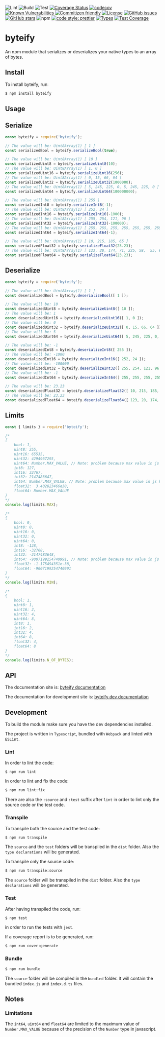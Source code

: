 ![Lint](https://github.com/euberdeveloper/byteify/workflows/Lint/badge.svg)
![Build](https://github.com/euberdeveloper/byteify/workflows/Build/badge.svg)
![Test](https://github.com/euberdeveloper/byteify/workflows/Test/badge.svg)
[![Coverage Status](https://coveralls.io/repos/github/euberdeveloper/byteify/badge.svg?branch=main)](https://coveralls.io/github/euberdeveloper/byteify?branch=main)
[![codecov](https://codecov.io/gh/euberdeveloper/byteify/branch/main/graph/badge.svg?token=4YW49XC338)](https://codecov.io/gh/euberdeveloper/byteify)
[![Known Vulnerabilities](https://snyk.io/test/github/euberdeveloper/byteify/badge.svg?targetFile=package.json)](https://snyk.io/test/github/euberdeveloper/byteify?targetFile=package.json)
[![Commitizen friendly](https://img.shields.io/badge/commitizen-friendly-brightgreen.svg)](http://commitizen.github.io/cz-cli/)
[![License](https://img.shields.io/npm/l/byteify.svg)](https://github.com/euberdeveloper/byteify/blob/master/LICENSE)
[![GitHub issues](https://img.shields.io/github/issues/euberdeveloper/byteify.svg)](https://github.com/euberdeveloper/byteify/issues)
[![GitHub stars](https://img.shields.io/github/stars/euberdeveloper/byteify.svg)](https://github.com/euberdeveloper/byteify/stargazers)
![npm](https://img.shields.io/npm/v/byteify.svg)
[![code style: prettier](https://img.shields.io/badge/code_style-prettier-ff69b4.svg)](https://github.com/prettier/prettier)
[![Types](https://img.shields.io/npm/types/byteify.svg)](https://www.npmjs.com/package/byteify)
[![Test Coverage](https://api.codeclimate.com/v1/badges/898fd5ca5774fb92d9c8/test_coverage)](https://codeclimate.com/github/euberdeveloper/byteify/test_coverage)

# byteify
An npm module that serializes or deserializes your native types to an array of bytes.

## Install

To install byteify, run:

```bash
$ npm install byteify
```

## Usage

## Serialize

```js
const byteify = require('byteify');

// The value will be: Uint8Array(1) [ 1 ]
const serializedBool = byteify.serializeBool(true);

// The value will be: Uint8Array(1) [ 10 ] 
const serializedUint8 = byteify.serializeUint8(10); 
// The value will be: Uint8Array(1) [ 1, 0 ]
const serializedUint16 = byteify.serializeUint16(256); 
// The value will be: Uint8Array(1) [ 0, 15, 66, 64 ]
const serializedUint32 = byteify.serializeUint32(1000000); 
// The value will be: Uint8Array(1) [ 5, 245, 225, 0, 5, 245, 225, 0 ]
const serializedUint64 = byteify.serializeUint64(100000000); 

// The value will be: Uint8Array(1) [ 255 ] 
const serializedInt8 = byteify.serializeInt8(-1); 
// The value will be: Uint8Array(1) [ 252, 24 ]
const serializedInt16 = byteify.serializeInt16(-1000); 
// The value will be: Uint8Array(1) [ 255, 254, 121, 96 ]
const serializedInt32 = byteify.serializeInt32(-100000); 
// The value will be: Uint8Array(1) [ 255, 255, 255, 255, 255, 255, 255, 255 ]
const serializedInt64 = byteify.serializeInt64(-1); 

// The value will be: Uint8Array(1) [ 10, 215, 185, 65 ] 
const serializedFloat32 = byteify.serializeFloat32(23.23); 
// The value will be: Uint8Array(1) [ 123, 20, 174, 71, 225, 58,  55, 64 ]
const serializedFloat64 = byteify.serializeFloat64(23.23);
```

## Deserialize

```js
const byteify = require('byteify');

// The value will be: Uint8Array(1) [ 1 ]
const deserializedBool = byteify.deserializeBool([ 1 ]);

// The value will be: 10
const deserializedUint8 = byteify.deserializeUint8([ 10 ]);
// The value will be: 1
const deserializedUint16 = byteify.deserializeUint16([ 1, 0 ]);
// The value will be: 0
const deserializedUint32 = byteify.deserializeUint32([ 0, 15, 66, 64 ]);
// The value will be: 5
const deserializedUint64 = byteify.deserializeUint64([ 5, 245, 225, 0, 5, 245, 225, 0 ]);

// The value will be: -1
const deserializedInt8 = byteify.deserializeInt8([ 255 ]);
// The value will be: -1000
const deserializedInt16 = byteify.deserializeInt16([ 252, 24 ]);
// The value will be: -100000
const deserializedInt32 = byteify.deserializeInt32([ 255, 254, 121, 96 ]);
// The value will be: -1
const deserializedInt64 = byteify.deserializeInt64([ 255, 255, 255, 255, 255, 255, 255, 255 ]);

// The value will be: 23.23
const deserializedFloat32 = byteify.deserializeFloat32([ 10, 215, 185, 65 ]);
// The value will be: 23.23
const deserializedFloat64 = byteify.deserializeFloat64([ 123, 20, 174, 71, 225, 58,  55, 64 ]);
```

## Limits

```js
const { limits } = require('byteify');

/*
{
    bool: 1,
    uint8: 255,
    uint16: 65535,
    uint32: 4294967295,
    uint64: Number.MAX_VALUE, // Note: problem because max value in js has 53 precision and not 64
    int8: 127,
    int16: 32767,
    int32: 2147483647,
    int64: Number.MAX_VALUE, // Note: problem because max value in js has 53 precision and not 64,
    float32:  3.402823466e38,
    float64: Number.MAX_VALUE
}
*/
console.log(limits.MAX);

/*
{
    bool: 0,
    uint8: 0,
    uint16: 0,
    uint32: 0,
    uint64: 0,
    int8: -128,
    int16: -32768,
    int32: -2147483648,
    int64: -9007199254740991, // Note: problem because max value in js has 53 precision and not 64,
    float32: -1.175494351e-38,
    float64: -9007199254740991
}
*/
console.log(limits.MIN);

/*
{
    bool: 1,
    uint8: 1,
    uint16: 2,
    uint32: 4,
    uint64: 8,
    int8: 1,
    int16: 2,
    int32: 4,
    int64: 8,
    float32: 4,
    float64: 8
}
*/
console.log(limits.N_OF_BYTES);
```
## API

The documentation site is: [byteify documentation](https://byteify.euber.dev)

The documentation for development site is: [byteify dev documentation](https://byteify-dev.euber.dev)

## Development

To build the module make sure you have the dev dependencies installed.

The project is written in `Typescript`, bundled with `Webpack` and linted with `ESLint`.

### Lint

In order to lint the code:

```bash
$ npm run lint
```

In order to lint and fix the code:

```bash
$ npm run lint:fix
```

There are also the `:source` and `:test` suffix after `lint` in order to lint only the source code or the test code.

### Transpile

To transpile both the source and the test code:

```bash
$ npm run transpile
```

The `source` and the `test` folders will be transpiled in the `dist` folder. Also the `type declarations` will be generated.


To transpile only the source code:

```bash
$ npm run transpile:source
```

The `source` folder will be transpiled in the `dist` folder. Also the `type declarations` will be generated.

### Test

After having transpiled the code, run:

```bash
$ npm test
```

in order to run the tests with `jest`.

If a coverage report is to be generated, run:

```bash
$ npm run cover:generate
```

### Bundle

```bash
$ npm run bundle
```

The `source` folder will be compiled in the `bundled` folder. It will contain the bundled `index.js` and `index.d.ts` files.

## Notes

### Limitations

The `int64`, `uint64` and `float64` are limited to the maximum value of `Number.MAX_VALUE` because of the precision of the `Number` type in javascript.